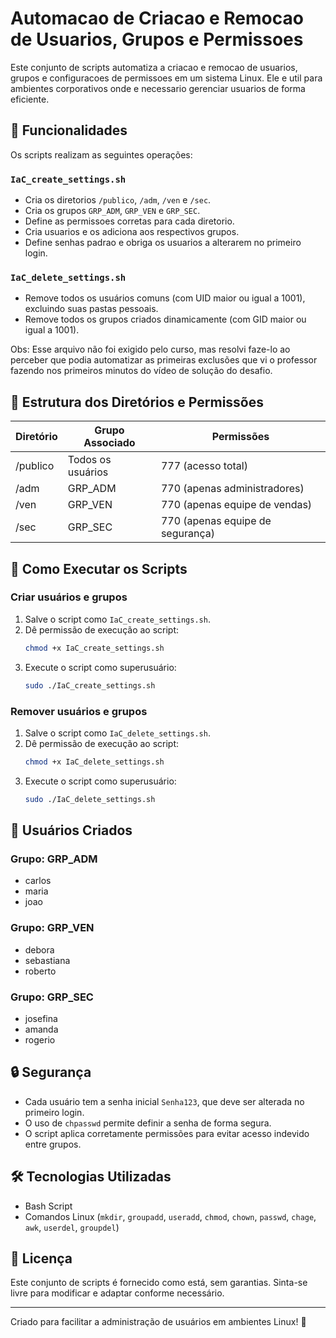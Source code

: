 # Automacao de Criacao e Remocao de Usuarios, Grupos e Permissoes

Este conjunto de scripts automatiza a criacao e remocao de usuarios, grupos e configuracoes de permissoes em um sistema Linux. Ele e util para ambientes corporativos onde e necessario gerenciar usuarios de forma eficiente.

## 📌 Funcionalidades
Os scripts realizam as seguintes operações:

### `IaC_create_settings.sh`
- Cria os diretorios `/publico`, `/adm`, `/ven` e `/sec`.
- Cria os grupos `GRP_ADM`, `GRP_VEN` e `GRP_SEC`.
- Define as permissoes corretas para cada diretorio.
- Cria usuarios e os adiciona aos respectivos grupos.
- Define senhas padrao e obriga os usuarios a alterarem no primeiro login.

### `IaC_delete_settings.sh`
- Remove todos os usuários comuns (com UID maior ou igual a 1001), excluindo suas pastas pessoais.
- Remove todos os grupos criados dinamicamente (com GID maior ou igual a 1001).
  
Obs: Esse arquivo não foi exigido pelo curso, mas resolvi faze-lo ao perceber que podia automatizar as primeiras exclusões que vi o professor fazendo nos primeiros minutos do vídeo de solução do desafio.

## 📂 Estrutura dos Diretórios e Permissões

| Diretório  | Grupo Associado | Permissões |
|------------|----------------|------------|
| /publico  | Todos os usuários | 777 (acesso total) |
| /adm      | GRP_ADM         | 770 (apenas administradores) |
| /ven      | GRP_VEN         | 770 (apenas equipe de vendas) |
| /sec      | GRP_SEC         | 770 (apenas equipe de segurança) |

## 🚀 Como Executar os Scripts

### Criar usuários e grupos
1. Salve o script como `IaC_create_settings.sh`.
2. Dê permissão de execução ao script:
   ```bash
   chmod +x IaC_create_settings.sh
   ```
3. Execute o script como superusuário:
   ```bash
   sudo ./IaC_create_settings.sh
   ```

### Remover usuários e grupos
1. Salve o script como `IaC_delete_settings.sh`.
2. Dê permissão de execução ao script:
   ```bash
   chmod +x IaC_delete_settings.sh
   ```
3. Execute o script como superusuário:
   ```bash
   sudo ./IaC_delete_settings.sh
   ```

## 👥 Usuários Criados

### Grupo: GRP_ADM
- carlos
- maria
- joao

### Grupo: GRP_VEN
- debora
- sebastiana
- roberto

### Grupo: GRP_SEC
- josefina
- amanda
- rogerio

## 🔒 Segurança
- Cada usuário tem a senha inicial `Senha123`, que deve ser alterada no primeiro login.
- O uso de `chpasswd` permite definir a senha de forma segura.
- O script aplica corretamente permissões para evitar acesso indevido entre grupos.

## 🛠 Tecnologias Utilizadas
- Bash Script
- Comandos Linux (`mkdir`, `groupadd`, `useradd`, `chmod`, `chown`, `passwd`, `chage`, `awk`, `userdel`, `groupdel`)

## 📜 Licença
Este conjunto de scripts é fornecido como está, sem garantias. Sinta-se livre para modificar e adaptar conforme necessário.

---
Criado para facilitar a administração de usuários em ambientes Linux! 🚀

